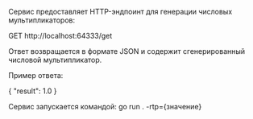 Сервис предоставляет HTTP-эндпоинт для генерации числовых мультипликаторов:

GET http://localhost:64333/get

Ответ возвращается в формате JSON и содержит сгенерированный числовой мультипликатор.

Пример ответа:

{
"result": 1.0
}

Сервис запускается командой:
go run . -rtp={значение}
